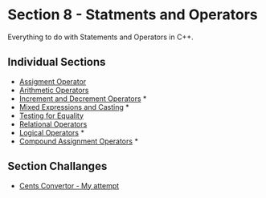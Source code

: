 # Section 8 - Statments and Operators
Everything to do with Statements and Operators in C++.

## Individual Sections
- [Assigment Operator](https://github.com/0xToast/Cplusplus/blob/main/Udemy/Section%208/assignmentOperator.cpp)
- [Arithmetic Operators](https://github.com/0xToast/Cplusplus/blob/main/Udemy/Section%208/arithmeticOperators.cpp)
- [Increment and Decrement Operators](https://github.com/0xToast/Cplusplus/blob/main/Udemy/Section%208/incrementDecrementOperators.cpp) *
- [Mixed Expressions and Casting](https://github.com/0xToast/Cplusplus/blob/main/Udemy/Section%208/mixedExpressionsAndConversions.cpp) *
- [Testing for Equality](https://github.com/0xToast/Cplusplus/blob/main/Udemy/Section%208/testingForEquality.cpp)
- [Relational Operators](https://github.com/0xToast/Cplusplus/blob/main/Udemy/Section%208/relationalOperators.cpp)
- [Logical Operators](https://github.com/0xToast/Cplusplus/blob/main/Udemy/Section%208/logicalOperators.cpp) *
- [Compound Assignment Operators](https://github.com/0xToast/Cplusplus/blob/main/Udemy/Section%208/compoundAssigmentOperators.cpp) *

## Section Challanges
- [Cents Convertor - My attempt](https://github.com/0xToast/Cplusplus/blob/main/Udemy/Section%208/sectionChallengeMine1.cpp)

